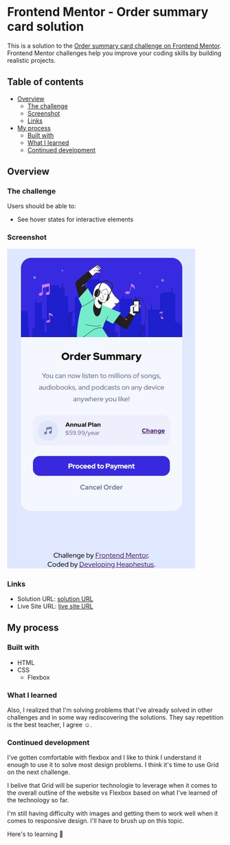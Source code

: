 # Frontend Mentor - Order summary card solution

This is a solution to the [Order summary card challenge on Frontend Mentor](https://www.frontendmentor.io/challenges/order-summary-component-QlPmajDUj). Frontend Mentor challenges help you improve your coding skills by building realistic projects. 

## Table of contents

- [Overview](#overview)
  - [The challenge](#the-challenge)
  - [Screenshot](#screenshot)
  - [Links](#links)
- [My process](#my-process)
  - [Built with](#built-with)
  - [What I learned](#what-i-learned)
  - [Continued development](#continued-development)

## Overview

### The challenge

Users should be able to:

- See hover states for interactive elements

### Screenshot

![screenshot](screenshot.JPG)

### Links

- Solution URL: [solution URL](https://github.com/UnknownBuilder/FEmentor_order_summary)
- Live Site URL: [live site URL](https://unknownbuilder.github.io/FEmentor_order_summary/)

## My process

### Built with

- HTML
- CSS
  - Flexbox

### What I learned

Also, I realized that I'm solving problems that I've already solved in other challenges and in some way rediscovering the solutions. They say repetition is the best teacher, I agree ☺. 

### Continued development

I've gotten comfortable with flexbox and I like to think I understand it enough to use it to solve most design problems. I think it's time to use Grid on the next challenge. 

I belive that Grid will be superior technologie to leverage when it comes to the overall outline of the website vs Flexbox based on what I've learned of the technology so far. 

I'm still having difficulty with images and getting them to work well when it comes to responsive design. I'll have to brush up on this topic. 

Here's to learning 🍻


